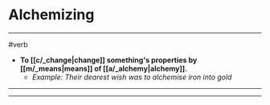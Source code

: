 # Alchemizing
---
#verb
- **To [[c/_change|change]] something's properties by [[m/_means|means]] of [[a/_alchemy|alchemy]].**
	- _Example: Their dearest wish was to alchemise iron into gold_
---
---

